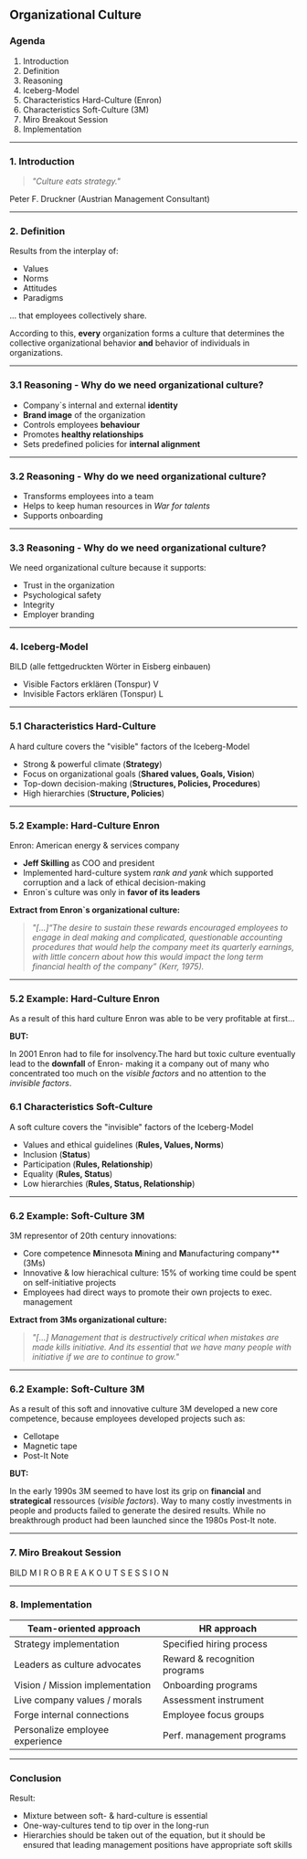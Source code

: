 ## Organizational Culture

### Agenda

1. Introduction
2. Definition
3. Reasoning
4. Iceberg-Model
5. Characteristics Hard-Culture (Enron)
6. Characteristics Soft-Culture (3M)
7. Miro Breakout Session
8. Implementation

---

### 1. Introduction

> _"Culture eats strategy."_

Peter F. Druckner (Austrian Management Consultant)

---

### 2. Definition

Results from the interplay of:

- Values
- Norms
- Attitudes
- Paradigms

... that employees collectively share.

According to this, **every** organization forms a culture that determines the collective organizational behavior **and** behavior of individuals in organizations.

---

### 3.1 Reasoning - Why do we need organizational culture?

- Company`s internal and external **identity**
- **Brand image** of the organization
- Controls employees **behaviour**
- Promotes **healthy relationships**
- Sets predefined policies for **internal alignment**

---

### 3.2 Reasoning - Why do we need organizational culture?

- Transforms employees into a team
- Helps to keep human resources in _War for talents_
- Supports onboarding

---

### 3.3 Reasoning - Why do we need organizational culture?

We need organizational culture because it supports:

- Trust in the organization
- Psychological safety
- Integrity
- Employer branding

---

### 4. Iceberg-Model

BILD
(alle fettgedruckten Wörter in Eisberg einbauen)

- Visible Factors erklären (Tonspur) V
- Invisible Factors erklären (Tonspur) L

---

### 5.1 Characteristics Hard-Culture

A hard culture covers the "visible" factors of the Iceberg-Model

- Strong & powerful climate (**Strategy**)
- Focus on organizational goals (**Shared values, Goals, Vision**)
- Top-down decision-making (**Structures, Policies, Procedures**)
- High hierarchies (**Structure, Policies**)

---

### 5.2 Example: Hard-Culture Enron

Enron: American energy & services company

- **Jeff Skilling** as COO and president
- Implemented hard-culture system _rank and yank_ which supported corruption and a lack of ethical decision-making
- Enron`s culture was only in **favor of its leaders**

**Extract from Enron`s organizational culture:**

> _"[…]“The desire to sustain these rewards encouraged employees to engage in
> deal making and complicated, questionable accounting procedures that
> would help the company meet its quarterly earnings, with little concern
> about how this would impact the long term financial health of the
> company” (Kerr, 1975)._

---

### 5.2 Example: Hard-Culture Enron

As a result of this hard culture Enron was able to be very profitable at first...

**BUT:**

In 2001 Enron had to file for insolvency.The hard but toxic culture eventually lead to the **downfall** of Enron- making it a company out of many who concentrated too much on the _visible factors_ and no attention to the _invisible factors_.

### 6.1 Characteristics Soft-Culture

A soft culture covers the "invisible" factors of the Iceberg-Model

- Values and ethical guidelines (**Rules, Values, Norms**)
- Inclusion (**Status**)
- Participation (**Rules, Relationship**)
- Equality (**Rules, Status**)
- Low hierarchies (**Rules, Status, Relationship**)

---

### 6.2 Example: Soft-Culture 3M

3M representor of 20th century innovations:

- Core competence **M**innesota **M**ining and **M**anufacturing company\*\* (3Ms)
- Innovative & low hierachical culture: 15% of working time could be spent on self-initiative projects
- Employees had direct ways to promote their own projects to exec. management

**Extract from 3Ms organizational culture:**

> _"[…] Management that is destructively critical when mistakes are made kills initiative. And its essential that we have many people with initiative if we are to continue to grow."_

---

### 6.2 Example: Soft-Culture 3M

As a result of this soft and innovative culture 3M developed a new core competence, because employees developed projects such as:

- Cellotape
- Magnetic tape
- Post-It Note

**BUT:**

In the early 1990s 3M seemed to have lost its grip on **financial** and **strategical** ressources (_visible factors_). Way to many costly investments in people and products failed to generate the desired results. While no breakthrough product had been launched since the 1980s Post-It note.

---

### 7. Miro Breakout Session

BILD M I R O B R E A K O U T S E S S I O N

---

### 8. Implementation

| **Team-oriented approach**      | **HR approach**               |
| ------------------------------- | ----------------------------- |
| Strategy implementation         | Specified hiring process      |
| Leaders as culture advocates    | Reward & recognition programs |
| Vision / Mission implementation | Onboarding programs           |
| Live company values / morals    | Assessment instrument         |
| Forge internal connections      | Employee focus groups         |
| Personalize employee experience | Perf. management programs     |

---

### Conclusion

Result:

- Mixture between soft- & hard-culture is essential
- One-way-cultures tend to tip over in the long-run
- Hierarchies should be taken out of the equation, but it should be ensured that leading management positions have appropriate soft skills
